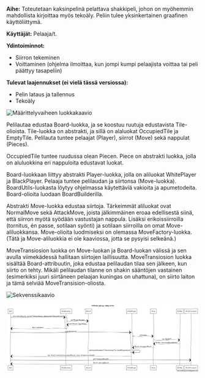 **Aihe:** Toteutetaan kaksinpelinä pelattava shakkipeli, johon on myöhemmin mahdollista kirjoittaa myös tekoäly. Peliin tulee yksinkertainen graafinen käyttöliittymä.

**Käyttäjät:** Pelaaja/t.

**Ydintoiminnot:**
* Siirron tekeminen
* Voittaminen (ohjelma ilmoittaa, kun jompi kumpi pelaajista voittaa tai peli päättyy tasapeliin)

**Tulevat laajennukset (ei vielä tässä versiossa):**
* Pelin lataus ja tallennus
* Tekoäly

![Määrittelyvaiheen luokkakaavio](https://github.com/tiikkala/shakki/blob/master/dokumentointi/shakki-UML.png)

Pelilautaa edustaa Board-luokka, ja se koostuu ruutuja edustavista Tile-olioista. Tile-luokka on abstrakti, ja sillä on alaluokat OccupiedTile ja EmptyTile. Pelilauta tuntee pelaajat (Player), siirrot (Move) sekä nappulat (Pieces).

OccupiedTile tuntee ruudussa olean Piecen. Piece on abstrakti luokka, jolla on aluluokkina eri nappuloita edustavat luokat.

Board-luokkaan liittyy abstrakti Player-luokka, jolla on aliluokat WhitePlayer ja BlackPlayer. Pelaaja tuntee pelilaudan ja siirtonsa (Move-luokka). BoardUtils-luokasta löytyy ohjelmassa käytettäviä vakioita ja apumetodeita. Board-olioita luodaan BoardBuilderilla. 

Abstrakti Move-luokka edustaa siirtoja. Tärkeimmät aliluokat ovat NormalMove sekä AttackMove, joista jälkimmäinen eroaa edellisestä siinä, että siirron myötä syödään vastustajan nappula. Lisäksi erikoissiirroilla (tornitus, én passe, sotilaan syönti) ja sotilaan siirroilla on omat Move-aliluokkansa. Move-olioita luodmiseksi on olemassa MoveFactory-luokka. (Tätä ja Move-aliluokkia ei ole kaaviossa, jotta se pysyisi selkeänä.)

MoveTransiosion luokka on Move-luokan ja Board-luokan välissä ja sen avulla viimekädessä hallitaan siirtojen laillisuutta. MoveTransiosion luokka sisältää Board-attribuutin, joka edustaa pelilaudan tilaa sen jälkeen, kun siirto on tehty. Mikäli pelilaudan tilanne on shakin sääntöjen vastainen (esimerkiksi juuri siirtäneen pelaajan kuningas on uhattuna), on siirto laiton ja tämä selviää MoveTransision-oliosta.

![Sekvenssikaavio](https://github.com/tiikkala/shakki/blob/master/dokumentointi/ohjelmanKäynnistysAloituspelialaudanLuonti.png)

![Sekvenssikaavio](https://github.com/tiikkala/shakki/blob/master/dokumentointi/valkoinenPelaajaTekeeSiirron.png)
